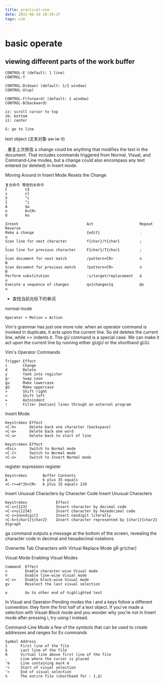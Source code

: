 ```yaml
---
title: practical-vim
date: 2015-06-29 10:39:27
tags: vim
---
```

# basic operate
## viewing different parts of the work buffer

    CONTROL-E (default: 1 line)
    CONTROL-Y 

    CONTROL-D(down) (default: 1/2 window)
    CONTROL-U(up)

    CONTROL-F(forward) (default: 1 window)
    CONTROL-B(backward)

    zz: scroll cursor to top
    zb: bottom
    zz: center

    G: go to line

text object (文本对象 aw iw it)

. 重复上次修改
a change could be anything that modifies the text in the document. That includes
commands triggered from Normal, Visual, and Command-Line modes, but a change could
also encompass any text entered (or deleted) in Insert mode.

Moving Around in Insert Mode Resets the Change

    复合命令 等效的长命令
    C        c$
    s        cl
    S        ^c
    I        ^i
    A        $a
    o        A<CR>
    O        ko

    Intent                               Act                     Repeat   Reverse
    Make a change                        {edit}                  .        u
    Scan line for next character         f{char}/t{char}         ;        ,
    Scan line for previous character     F{char}/T{char}         ;        ,
    Scan document for next match         /pattern<CR>            n        N
    Scan document for previous match     ?pattern<CR>            n        N
    Perform substitution                 :s/target/replacement   &        u
    Execute a sequence of changes        qx{changes}q            @x       u

* 查找当前光标下的单词

normal mode

    Operator + Motion = Action

Vim's grammar has just one more rule: when an operator command is invoked in 
duplicate, it acts upon the current line. So dd deletes the current line, 
while >> indents it.  The gU command is a special case. We can make it act upon 
the current line by running either gUgU or the shorthand gUU.


Vim's Operator Commands

    Trigger Effect
    c       Change
    d       Delete
    y       Yank into register
    g~      Swap case
    gu      Make lowercase
    gU      Make uppercase
    >       Shift right
    <       Shift left
    =       Autoindent
    !       Filter {motion} lines through an external program


Insert Mode

    Keystrokes Effect
    <C-h>      Delete back one character (backspace)
    <C-w>      Delete back one word
    <C-u>      Delete back to start of line

    Keystrokes Effect
    <Esc>      Switch to Normal mode
    <C-[>      Switch to Normal mode
    <C-o>      Switch to Insert Normal mode

register
expression register 

    Keystrokes       Buffer Contents
    A                6 plus 35 equals
    <C-r>=6*35<CR>   6 plus 35 equals 210

Insert Unusual Characters by Character Code
Insert Unusual Characters

    Keystrokes             Effect
    <C-v>{123}             Insert character by decimal code
    <C-v>u{1234}           Insert character by hexadecimal code
    <C-v>{nondigit}        Insert nondigit literally
    <C-k>{char1}{char2}    Insert character represented by {char1}{char2} digraph

ga command outputs a message at the bottom of the screen, revealing the character
code in decimal and hexadecimal notations

Overwrite Tab Characters with Virtual Replace Mode
gR
gr{char}

Visual Mode
Enabling Visual Modes

    Command  Effect
    v        Enable character-wise Visual mode
    V        Enable line-wise Visual mode
    <C-v>    Enable block-wise Visual mode
    gv       Reselect the last visual selection

    o        Go to other end of highlighted text


In Visual and Operator-Pending modes the i and a keys follow a different convention:
they form the first half of a text object.
If you've made a selection with Visual-Block mode and you wonder why you're not 
in Insert mode after pressing i, try using I instead.


Command-Line Mode
a few of the symbols that can be used to create addresses and ranges for Ex commands

    Symbol Address
    1      First line of the file
    $      Last line of the file
    0      Virtual line above first line of the file
    .      Line where the cursor is placed
    'm     Line containing mark m
    '<     Start of visual selection
    '>     End of visual selection
    %      The entire file (shorthand for : 1,$)
